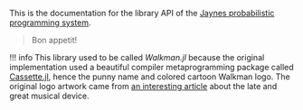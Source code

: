 This is the documentation for the library API of the [Jaynes probabilistic programming system](https://github.com/femtomc/Jaynes.jl).

> Bon appetit!

!!! info
    This library used to be called _Walkman.jl_ because the original implementation used a beautiful compiler metaprogramming package called [Cassette.jl](https://github.com/jrevels/Cassette.jl), hence the punny name and colored cartoon Walkman logo. The original logo artwork came from [an interesting article](https://www.eastbayexpress.com/oakland/ode-to-the-walkman-in-memorium/Content?oid=2295035) about the late and great musical device.
